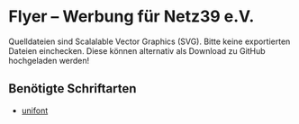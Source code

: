 ﻿Flyer – Werbung für Netz39 e.V.
===============================

Quelldateien sind Scalalable Vector Graphics (SVG). Bitte keine 
exportierten Dateien einchecken. Diese können alternativ als Download zu 
GitHub hochgeladen werden!

Benötigte Schriftarten
----------------------
* [unifont](http://packages.debian.org/squeeze/ttf-unifont)
